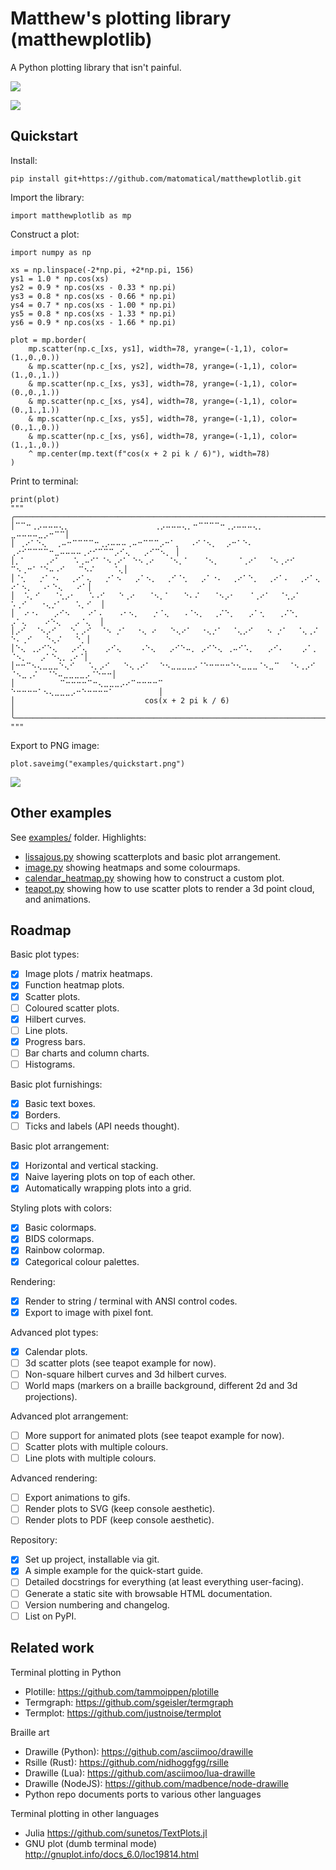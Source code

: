 Matthew's plotting library (matthewplotlib)
===========================================

A Python plotting library that isn't painful.

![](examples/lissajous.png)

![](examples/teapot.gif)

Quickstart
----------

Install:

```
pip install git+https://github.com/matomatical/matthewplotlib.git
```

Import the library:

```
import matthewplotlib as mp
```

Construct a plot:
```
import numpy as np

xs = np.linspace(-2*np.pi, +2*np.pi, 156)
ys1 = 1.0 * np.cos(xs)
ys2 = 0.9 * np.cos(xs - 0.33 * np.pi)
ys3 = 0.8 * np.cos(xs - 0.66 * np.pi)
ys4 = 0.7 * np.cos(xs - 1.00 * np.pi)
ys5 = 0.8 * np.cos(xs - 1.33 * np.pi)
ys6 = 0.9 * np.cos(xs - 1.66 * np.pi)

plot = mp.border(
    mp.scatter(np.c_[xs, ys1], width=78, yrange=(-1,1), color=(1.,0.,0.))
    & mp.scatter(np.c_[xs, ys2], width=78, yrange=(-1,1), color=(1.,0.,1.))
    & mp.scatter(np.c_[xs, ys3], width=78, yrange=(-1,1), color=(0.,0.,1.))
    & mp.scatter(np.c_[xs, ys4], width=78, yrange=(-1,1), color=(0.,1.,1.))
    & mp.scatter(np.c_[xs, ys5], width=78, yrange=(-1,1), color=(0.,1.,0.))
    & mp.scatter(np.c_[xs, ys6], width=78, yrange=(-1,1), color=(1.,1.,0.))
    ^ mp.center(mp.text(f"cos(x + 2 pi k / 6)"), width=78)
)
```

Print to terminal:
```
print(plot)
"""
╭──────────────────────────────────────────────────────────────────────────────╮
│⠉⠉⠒⢀⡠⠤⠤⠤⢄⡀                   ⢀⡠⠤⠤⠤⢄⡀⠒⠉⠉⠉⠉⠒⢀⡠⠤⠤⠤⢄⡀                   ⣀⠤⠤⠤⠤⣀⡠⠒⠉⠉│
│ ⢀⠔⠁⠑⢄  ⢀⠤⠒⠉⠉⠉⠉⠒⢀⡠⠤⠤⠤⢀⠤⠒⠉⠉⠉⡠⠒⠁⡀  ⠠⠊⠈⠢⡀  ⡠⠒⠁⠑⠄  ⢀⠔⠊⠉⠉⠉⠉⠒⣀⠤⠤⠤⠤⢀⠔⠊⠉⠉⠉⡠⠊⢄   ⡠⠊⠉⠢⡀ │
│⡀⠁    ⢀⠔⠁   ⠡⢀⠤⠊⠁⠈⠢⢀⠔⠁ ⠑⠢⢀⠔   ⠈⠢⡀⠁   ⠈⠢⡀    ⠈⢀⠔⠁  ⠈⠢⢀⠔⠊ ⠉⠢⢀⠒⠁⠈⠑⠤⠠⠊   ⠉⠢⠌    ⠈⢄│
│⠈⢂   ⡐⠁⠐⠄  ⢀⠔⠁⢄   ⡐⠁⠢   ⡠⠁⠢⡀  ⢀⠊⠈⢂   ⡠⠁⠐⠄  ⢀⠔⠁⠑⡀  ⢀⠔⠁⠄  ⢀⠔⠁⢄   ⠔⠁⠢⡀  ⠠⠂⠑⢄   ⠔⠁│
│  ⠡⡀⠊   ⠈⢂⡠⠂   ⠡⠠⠊   ⠑⢀⠔   ⠈⠢⡀⠁   ⠑⠄⠌   ⠈⠢⡠⠂   ⠈⢀⠔⠁  ⠈⢂⡠⠁   ⠡⢀⠊   ⠐⢄⡐⠁   ⠡⡀⠊  │
│  ⠔⠐⠄   ⡠⠊⠢    ⠔⠁⠄   ⠠⠂⠢⡀   ⡐⠈⢄   ⠠⠈⠢⡀  ⢀⠌⠑⡀   ⡠⠁⢂   ⢀⠌⠑⡀   ⡠⠁⢄    ⠔⠑⢄   ⡠⠈⢄  │
│⡠⠊  ⠈⠢⡠⠊   ⠑⡀⡠⠊  ⠈⠢ ⡐⠁  ⠐⢄ ⠔   ⠑⢄⠔⠁  ⠐⢄⡐⠁  ⠈⢄⡠⠊   ⠢ ⡐⠁  ⠈⢄⢀⠌   ⠑⠄⢀⠊   ⠑⢄⠌   ⠑⡀│
│⠑⢄ ⢀⡠⠊⠑⢄   ⡠⠊⢄    ⡠⠊⢄    ⠠⠑⢄   ⡠⠊⠑⠤⡀ ⡠⠊⠑⢄ ⢀⠤⠊⠡⡀   ⡠⠊⠄    ⡠⠁⡀    ⠈⠢⡀   ⡠⠁⠑⢄⡀⢀⠔⠈│
│⠒⠒⠉⠢⢄⣀⣀⣀⠑⢄⠊   ⠡⡀⡠⠊   ⠑⢄⢀⠔⠁  ⠑⠢⣀⣀⣀⣀⡠⠈⠑⠒⠒⠒⠒⠑⠢⣀⣀⣀⠈⠢⣀⠉  ⠈⠢⢀⡠⠊  ⠈⠢⣀⢀⠌  ⠈⠑⠤⣀⣀⣀⣀⡠⠈⠑⠒⠒│
│          ⠉⠒⠒⠒⠒⠉⠒⢄⣀⣀⣀⡠⠔⠉⠒⠒⠒⠒⠉                    ⠑⠒⠒⠒⠒⠁⠢⢄⣀⣀⣀⡠⠒⠑⠒⠒⠒⠒⠁          │
│                             cos(x + 2 pi k / 6)                              │
╰──────────────────────────────────────────────────────────────────────────────╯
"""
```

Export to PNG image:
```
plot.saveimg("examples/quickstart.png")
```
![](examples/quickstart.png)

Other examples
--------------

See [examples/](examples/) folder. Highlights:

* [lissajous.py](examples/lissajous.py) showing scatterplots and basic plot
  arrangement.
* [image.py](examples/image.py) showing heatmaps and some colourmaps.
* [calendar_heatmap.py](calendar_heatmap.py) showing how to construct a custom
  plot.
* [teapot.py](examples/teapot.py) showing how to use scatter plots to render a
  3d point cloud, and animations.

Roadmap
-------

Basic plot types:

* [x] Image plots / matrix heatmaps.
* [x] Function heatmap plots.
* [x] Scatter plots.
* [ ] Coloured scatter plots.
* [x] Hilbert curves.
* [ ] Line plots.
* [x] Progress bars.
* [ ] Bar charts and column charts.
* [ ] Histograms.

Basic plot furnishings:

* [x] Basic text boxes.
* [x] Borders.
* [ ] Ticks and labels (API needs thought).

Basic plot arrangement:

* [x] Horizontal and vertical stacking.
* [x] Naive layering plots on top of each other.
* [x] Automatically wrapping plots into a grid.

Styling plots with colors:

* [x] Basic colormaps.
* [x] BIDS colormaps.
* [x] Rainbow colormap.
* [x] Categorical colour palettes.

Rendering:

* [x] Render to string / terminal with ANSI control codes.
* [x] Export to image with pixel font.

Advanced plot types:

* [x] Calendar plots.
* [ ] 3d scatter plots (see teapot example for now).
* [ ] Non-square hilbert curves and 3d hilbert curves.
* [ ] World maps (markers on a braille background, different 2d and 3d
  projections).

Advanced plot arrangement:

* [ ] More support for animated plots (see teapot example for now).
* [ ] Scatter plots with multiple colours.
* [ ] Line plots with multiple colours.

Advanced rendering:

* [ ] Export animations to gifs.
* [ ] Render plots to SVG (keep console aesthetic).
* [ ] Render plots to PDF (keep console aesthetic).

Repository:

* [x] Set up project, installable via git.
* [x] A simple example for the quick-start guide.
* [ ] Detailed docstrings for everything (at least everything user-facing).
* [ ] Generate a static site with browsable HTML documentation.
* [ ] Version numbering and changelog.
* [ ] List on PyPI.

Related work
------------

Terminal plotting in Python

* Plotille: https://github.com/tammoippen/plotille
* Termgraph: https://github.com/sgeisler/termgraph
* Termplot: https://github.com/justnoise/termplot

Braille art

* Drawille (Python): https://github.com/asciimoo/drawille
* Rsille (Rust): https://github.com/nidhoggfgg/rsille
* Drawille (Lua): https://github.com/asciimoo/lua-drawille
* Drawille (NodeJS): https://github.com/madbence/node-drawille
* Python repo documents ports to various other languages

Terminal plotting in other languages

* Julia https://github.com/sunetos/TextPlots.jl
* GNU plot (dumb terminal mode) http://gnuplot.info/docs_6.0/loc19814.html


